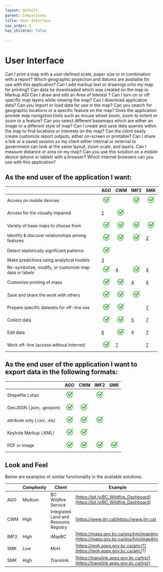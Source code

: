 ```yaml
---
layout: default
parent: Comparisons
title: User Interface
nav_order: 2
has_children: false

---
```


# User Interface

Can I print a map with a user-defined scale, paper size or in combination with a report?
Which geographic projection and datums are available for use with this application?
Can I add markup text or drawings onto my map for printing?
Can data be downloaded which was created on the map ie. Markup AOI
Can I draw and edit an Area of Interest ?
Can I turn on or off specific map layers while viewing the map?
Can I download application data?
Can you import or load data for use in the map?
Can you search for geographic locations or a specific feature on the map?
Does the application provide map navigation tools such as mouse wheel zoom, zoom to extent or zoom to a feature?
Can you select different basemaps which are either an image or a different style of map?
Can I create and save data queries within the map to find locations or interests on the map?
Can the client easily create customize report outputs, either on-screen or printable?
Can I share a link or a saved session so my client either internal or external to government can look at the same layout, zoom scale, and layers. 
Can I measure distance or area on my map?
Can you use this solution on a mobile device (phone or tablet) with a browser?
Which internet browsers can you use with this application?

## As the end user of the application I want:

|                                                     |AGO                                 | CWM                                | IMF2                               |SMK                                 |
|-----------------------------------------------------|------------------------------------|------------------------------------|------------------------------------|------------------------------------|
|Access on mobile devices                             |![](assets/images/check.jpg)        |                                    |![](assets/images/check.jpg)        |![](assets/images/check.jpg)        |
|Access for the visually impaired                     |[1](footnotes.html#1)|![](assets/images/check.jpg)        |                                    |                                    |
|Variety of base maps to choose from                  |![](assets/images/check.jpg)        |![](assets/images/check.jpg)        |![](assets/images/check.jpg)        |![](assets/images/check.jpg)        |
|Identify & discover relationships among features     |![](assets/images/check.jpg)        |![](assets/images/check.jpg)        |![](assets/images/check.jpg)        |[2](footnotes.html#2)|
|Detect statistically significant patterns            |![](assets/images/check.jpg)        |                                    |                                    |                                    |
|Make predictions using analytical models             |[3](footnotes.html#3)|                                    |                                    |                                    |
|Re-symbolize, modify, or customize map data or labels|![](assets/images/check.jpg)        |[4](footnotes.html#4)|![](assets/images/check.jpg)        |[4](footnotes.html#4)| 
|Customize printing of maps                           |![](assets/images/check.jpg)        |![](assets/images/check.jpg)        |[4](footnotes.html#4)|[4](footnotes.html#4)|
|Save and share the work with others                  |![](assets/images/check.jpg)        |![](assets/images/check.jpg)        |![](assets/images/check.jpg)        |                                    |
|Prepare specific datasets for off-line use           |![](assets/images/check.jpg)        |![](assets/images/check.jpg)        |                                    |[7](footnotes.html#7)|
|Collect data                                         |![](assets/images/check.jpg)        |![](assets/images/check.jpg)        |[5](footnotes.html#5)|[7](footnotes.html#7)|
|Edit data                                            |[6](footnotes.html#6)|![](assets/images/check.jpg)        |6                                   |[7](footnotes.html#7)|
|Work off-line (access without Internet)              |![](assets/images/check.jpg)        |[7](footnotes.html#7)|                                    |[7](footnotes.html#7)|   


## As the end user of the application I want to export data in the following formats:

|                            |AGO                         | CWM                        | IMF2                       |SMK                          |
|----------------------------|----------------------------|----------------------------|----------------------------|-----------------------------|
|Shapefile (.shp)            |![](assets/images/check.jpg)|                            |![](assets/images/check.jpg)|                             |
|GeoJSON (.json, .geojson)   |![](assets/images/check.jpg)|![](assets/images/check.jpg)|                            |                             |
|attribute only (.csv, .xls) |![](assets/images/check.jpg)|![](assets/images/check.jpg)|![](assets/images/check.jpg)|                             |
|Keyhole Markup (.KML)       |![](assets/images/check.jpg)|![](assets/images/check.jpg)|                            |                             |
|PDF or image                |![](assets/images/check.jpg)|![](assets/images/check.jpg)|![](assets/images/check.jpg)| ![](assets/images/check.jpg)|

## Look and Feel

Below are examples of similar functionality in the available solutions.

|    |Complexity|Client                               | Example                                                                      |
|----|----------|-------------------------------------|------------------------------------------------------------------------------|
|AGO |Medium    |BC Wildfire Service                  |[https://bit.ly/BC_Wildfire_Dashboard](https://bit.ly/BC_Wildfire_Dashboard)  |
|CWM |High      |Integrated Land and Resource Registry|[https://www.ilrr.ca](https://www.ilrr.ca)                                    | 
|IMF2|High      |iMapBC                               |[https://maps.gov.bc.ca/ess/hm/imap4m/](https://maps.gov.bc.ca/ess/hm/imap4m/)|
|SMK |Low       |MoH                                  |[https://moh.apps.gov.bc.ca/alrc/?](https://moh.apps.gov.bc.ca/alrc/?)        |
|SMK |High      |Translink                            |[https://translink.apps.gov.bc.ca/trp/](https://translink.apps.gov.bc.ca/trp/)|
